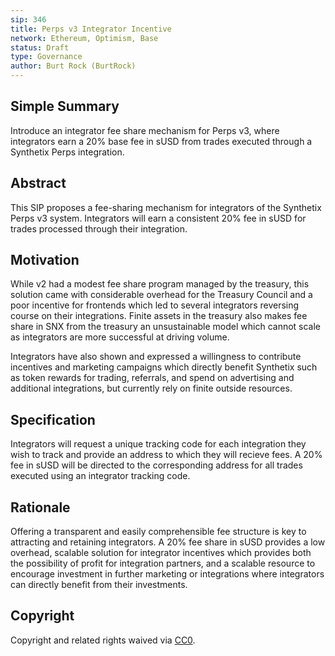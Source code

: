```yaml
---
sip: 346
title: Perps v3 Integrator Incentive
network: Ethereum, Optimism, Base
status: Draft
type: Governance
author: Burt Rock (BurtRock)
---
```


## Simple Summary
Introduce an integrator fee share mechanism for Perps v3, where integrators earn a 20% base fee in sUSD from trades executed through a Synthetix Perps integration.

## Abstract
This SIP proposes a fee-sharing mechanism for integrators of the Synthetix Perps v3 system. Integrators will earn a consistent 20% fee in sUSD for trades processed through their integration.

## Motivation

While v2 had a modest fee share program managed by the treasury, this solution came with considerable overhead for the Treasury Council and a poor incentive for frontends which led to several integrators reversing course on their integrations. Finite assets in the treasury also makes fee share in SNX from the treasury an unsustainable model which cannot scale as integrators are more successful at driving volume.

Integrators have also shown and expressed a willingness to contribute incentives and marketing campaigns which directly benefit Synthetix such as token rewards for trading, referrals, and spend on advertising and additional integrations, but currently rely on finite outside resources. 

## Specification

Integrators will request a unique tracking code for each integration they wish to track and provide an address to which they will recieve fees. A 20% fee in sUSD will be directed to the corresponding address for all trades executed using an integrator tracking code.

## Rationale
Offering a transparent and easily comprehensible fee structure is key to attracting and retaining integrators. A 20% fee share in sUSD provides a low overhead, scalable solution for integrator incentives which provides both the possibility of profit for integration partners, and a scalable resource to encourage investment in further marketing or integrations where integrators can directly benefit from their investments.

## Copyright
Copyright and related rights waived via [CC0](https://creativecommons.org/publicdomain/zero/1.0/).
